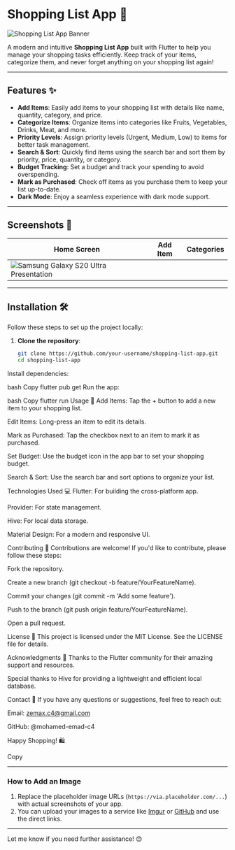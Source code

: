 # Shopping List App 🛒

![Shopping List App Banner](https://via.placeholder.com/1200x400.png?text=Shopping+List+App+Banner) <!-- Replace with your app's banner image -->

A modern and intuitive **Shopping List App** built with Flutter to help you manage your shopping tasks efficiently. Keep track of your items, categorize them, and never forget anything on your shopping list again!

---

## Features ✨

- **Add Items**: Easily add items to your shopping list with details like name, quantity, category, and price.
- **Categorize Items**: Organize items into categories like Fruits, Vegetables, Drinks, Meat, and more.
- **Priority Levels**: Assign priority levels (Urgent, Medium, Low) to items for better task management.
- **Search & Sort**: Quickly find items using the search bar and sort them by priority, price, quantity, or category.
- **Budget Tracking**: Set a budget and track your spending to avoid overspending.
- **Mark as Purchased**: Check off items as you purchase them to keep your list up-to-date.
- **Dark Mode**: Enjoy a seamless experience with dark mode support.

---

## Screenshots 📸

| Home Screen | Add Item | Categories |
|-------------|----------|------------|
| ![Samsung Galaxy S20 Ultra Presentation](https://github.com/user-attachments/assets/d1ceb3ee-2044-4892-a767-2793b1a34952) |

---

## Installation 🛠️

Follow these steps to set up the project locally:

1. **Clone the repository**:
   ```bash
   git clone https://github.com/your-username/shopping-list-app.git
   cd shopping-list-app
Install dependencies:

bash
Copy
flutter pub get
Run the app:

bash
Copy
flutter run
Usage 🚀
Add Items: Tap the + button to add a new item to your shopping list.

Edit Items: Long-press an item to edit its details.

Mark as Purchased: Tap the checkbox next to an item to mark it as purchased.

Set Budget: Use the budget icon in the app bar to set your shopping budget.

Search & Sort: Use the search bar and sort options to organize your list.

Technologies Used 💻
Flutter: For building the cross-platform app.

Provider: For state management.

Hive: For local data storage.

Material Design: For a modern and responsive UI.

Contributing 🤝
Contributions are welcome! If you'd like to contribute, please follow these steps:

Fork the repository.

Create a new branch (git checkout -b feature/YourFeatureName).

Commit your changes (git commit -m 'Add some feature').

Push to the branch (git push origin feature/YourFeatureName).

Open a pull request.

License 📄
This project is licensed under the MIT License. See the LICENSE file for details.

Acknowledgments 🙏
Thanks to the Flutter community for their amazing support and resources.

Special thanks to Hive for providing a lightweight and efficient local database.

Contact 📧
If you have any questions or suggestions, feel free to reach out:

Email: zemax.c4@gmail.com

GitHub: @mohamed-emad-c4

Happy Shopping! 🛍️

Copy

---

### How to Add an Image
1. Replace the placeholder image URLs (`https://via.placeholder.com/...`) with actual screenshots of your app.
2. You can upload your images to a service like [Imgur](https://imgur.com/) or [GitHub](https://github.com/) and use the direct links.

---

Let me know if you need further assistance! 😊
